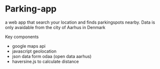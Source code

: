 # Parking-app
a web app that search your location and finds parkingspots nearby.  Data is only avaidable from the city of Aarhus in Denmark


Key components

- google maps api
- javascript geolocation
- json data form odaa (open data aarhus)
- haversine.js to calculate distance
